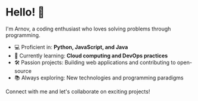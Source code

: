 # Hello! 👋

I'm Arnov, a coding enthusiast who loves solving problems through programming.

- 💻 Proficient in: **Python, JavaScript, and Java**
- 🌱 Currently learning: **Cloud computing and DevOps practices**
- 🛠️ Passion projects: Building web applications and contributing to open-source
- 📚 Always exploring: New technologies and programming paradigms

Connect with me and let's collaborate on exciting projects!


<!---
Arnov77/Arnov77 is a ✨ special ✨ repository because its `README.md` (this file) appears on your GitHub profile.
You can click the Preview link to take a look at your changes.
--->
